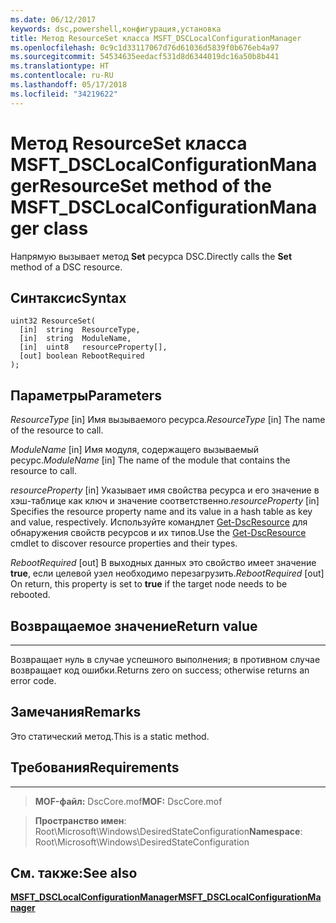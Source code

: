 ```yaml
---
ms.date: 06/12/2017
keywords: dsc,powershell,конфигурация,установка
title: Метод ResourceSet класса MSFT_DSCLocalConfigurationManager
ms.openlocfilehash: 0c9c1d33117067d76d61036d5839f0b676eb4a97
ms.sourcegitcommit: 54534635eedacf531d8d6344019dc16a50b8b441
ms.translationtype: HT
ms.contentlocale: ru-RU
ms.lasthandoff: 05/17/2018
ms.locfileid: "34219622"
---
```

# <a name="resourceset-method-of-the-msftdsclocalconfigurationmanager-class"></a><span data-ttu-id="98d8a-103">Метод ResourceSet класса MSFT_DSCLocalConfigurationManager</span><span class="sxs-lookup"><span data-stu-id="98d8a-103">ResourceSet method of the MSFT_DSCLocalConfigurationManager class</span></span>

<span data-ttu-id="98d8a-104">Напрямую вызывает метод **Set** ресурса DSC.</span><span class="sxs-lookup"><span data-stu-id="98d8a-104">Directly calls the **Set** method of a DSC resource.</span></span>

<a name="syntax"></a><span data-ttu-id="98d8a-105">Синтаксис</span><span class="sxs-lookup"><span data-stu-id="98d8a-105">Syntax</span></span>
------

```mof
uint32 ResourceSet(
  [in]  string  ResourceType,
  [in]  string  ModuleName,
  [in]  uint8   resourceProperty[],
  [out] boolean RebootRequired
);
```

<a name="parameters"></a><span data-ttu-id="98d8a-106">Параметры</span><span class="sxs-lookup"><span data-stu-id="98d8a-106">Parameters</span></span>
----------

<span data-ttu-id="98d8a-107">*ResourceType* \[in\] Имя вызываемого ресурса.</span><span class="sxs-lookup"><span data-stu-id="98d8a-107">*ResourceType* \[in\] The name of the resource to call.</span></span>

<span data-ttu-id="98d8a-108">*ModuleName* \[in\] Имя модуля, содержащего вызываемый ресурс.</span><span class="sxs-lookup"><span data-stu-id="98d8a-108">*ModuleName* \[in\] The name of the module that contains the resource to call.</span></span>

<span data-ttu-id="98d8a-109">*resourceProperty* \[in\] Указывает имя свойства ресурса и его значение в хэш-таблице как ключ и значение соответственно.</span><span class="sxs-lookup"><span data-stu-id="98d8a-109">*resourceProperty* \[in\] Specifies the resource property name and its value in a hash table as key and value, respectively.</span></span> <span data-ttu-id="98d8a-110">Используйте командлет [Get-DscResource](https://technet.microsoft.com/library/dn521625.aspx) для обнаружения свойств ресурсов и их типов.</span><span class="sxs-lookup"><span data-stu-id="98d8a-110">Use the [Get-DscResource](https://technet.microsoft.com/library/dn521625.aspx) cmdlet to discover resource properties and their types.</span></span>

<span data-ttu-id="98d8a-111">*RebootRequired* \[out\] В выходных данных это свойство имеет значение **true**, если целевой узел необходимо перезагрузить.</span><span class="sxs-lookup"><span data-stu-id="98d8a-111">*RebootRequired* \[out\] On return, this property is set to **true** if the target node needs to be rebooted.</span></span>

## <a name="return-value"></a><span data-ttu-id="98d8a-112">Возвращаемое значение</span><span class="sxs-lookup"><span data-stu-id="98d8a-112">Return value</span></span>
------------

<span data-ttu-id="98d8a-113">Возвращает нуль в случае успешного выполнения; в противном случае возвращает код ошибки.</span><span class="sxs-lookup"><span data-stu-id="98d8a-113">Returns zero on success; otherwise returns an error code.</span></span>

## <a name="remarks"></a><span data-ttu-id="98d8a-114">Замечания</span><span class="sxs-lookup"><span data-stu-id="98d8a-114">Remarks</span></span>

<span data-ttu-id="98d8a-115">Это статический метод.</span><span class="sxs-lookup"><span data-stu-id="98d8a-115">This is a static method.</span></span>

## <a name="requirements"></a><span data-ttu-id="98d8a-116">Требования</span><span class="sxs-lookup"><span data-stu-id="98d8a-116">Requirements</span></span>
------------
><span data-ttu-id="98d8a-117">**MOF-файл:** DscCore.mof</span><span class="sxs-lookup"><span data-stu-id="98d8a-117">**MOF:** DscCore.mof</span></span>

><span data-ttu-id="98d8a-118">**Пространство имен**: Root\Microsoft\Windows\DesiredStateConfiguration</span><span class="sxs-lookup"><span data-stu-id="98d8a-118">**Namespace**: Root\Microsoft\Windows\DesiredStateConfiguration</span></span>


## <a name="see-also"></a><span data-ttu-id="98d8a-119">См. также:</span><span class="sxs-lookup"><span data-stu-id="98d8a-119">See also</span></span>


[<span data-ttu-id="98d8a-120">**MSFT_DSCLocalConfigurationManager**</span><span class="sxs-lookup"><span data-stu-id="98d8a-120">**MSFT_DSCLocalConfigurationManager**</span></span>](msft-dsclocalconfigurationmanager.md)